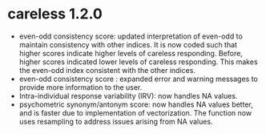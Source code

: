 # careless 1.2.0
* even-odd consistency score: updated interpretation of even-odd to maintain consistency with other indices. It is now coded such that higher scores indicate higher levels of careless responding. Before, higher scores indicated lower levels of careless responding. This makes the even-odd index consistent with the other indices.
* even-odd consistency score : expanded error and warning messages to provide more information to the user.
* Intra-individual response variability (IRV): now handles NA values.
* psychometric synonym/antonym score: now handles NA values better, and is faster due to implementation of vectorization. The function now uses resampling to address issues arising from NA values.